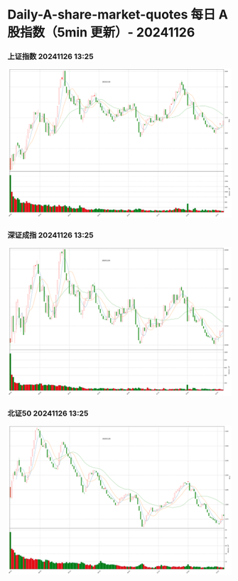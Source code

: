 
# Daily-A-share-market-quotes 每日 A 股指数（5min 更新）- 20241126

### 上证指数 20241126 13:25
![](./fig/2024/11/20241126-sh000001.png)

### 深证成指 20241126 13:25
![](./fig/2024/11/20241126-sz399001.png)

### 北证50 20241126 13:25
![](./fig/2024/11/20241126-bj899050.png)
